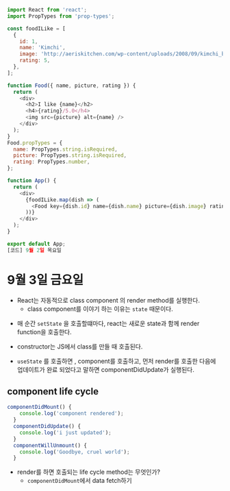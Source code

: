 ```js
import React from 'react';
import PropTypes from 'prop-types';

const foodILike = [
  {
    id: 1,
    name: 'Kimchi',
    image: 'http://aeriskitchen.com/wp-content/uploads/2008/09/kimchi_bokkeumbap_02-.jpg',
    rating: 5,
  },
];

function Food({ name, picture, rating }) {
  return (
    <div>
      <h2>I like {name}</h2>
      <h4>{rating}/5.0</h4>
      <img src={picture} alt={name} />
    </div>
  );
}
Food.propTypes = {
  name: PropTypes.string.isRequired,
  picture: PropTypes.string.isRequired,
  rating: PropTypes.number,
};

function App() {
  return (
    <div>
      {foodILike.map(dish => (
        <Food key={dish.id} name={dish.name} picture={dish.image} rating={dish.rating} />
      ))}
    </div>
  );
}

export default App;
[코드] 9월 2일 목요일
```

# 9월 3일 금요일

- React는 자동적으로 class component 의 render method를 실행한다.
  - class component를 이야기 하는 이유는 `state` 때문이다.

* 매 순간 `setState` 을 호출할떄마다, react는 새로운 state과 함께 render function을 호출한다.

- constructor는 JS에서 class를 만들 때 호출된다.

* `useState` 를 호출하면 , component를 호출하고, 먼저 render를 호출한 다음에 업데이트가 완료 되었다고 말하면 componentDidUpdate가 실행된다.

## component life cycle

```js
componentDidMount() {
    console.log('component rendered');
  }
  componentDidUpdate() {
    console.log('i just updated');
  }
  componentWillUnmount() {
    console.log('Goodbye, cruel world');
  }
```

- render를 하면 호출되는 life cycle method는 무엇인가?
  - `componentDidMount`에서 data fetch하기
